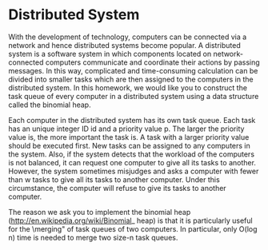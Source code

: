# Distributed System
With the development of technology, computers can be connected via a network and hence distributed
systems become popular. A distributed system is a software system in which components located on
network-connected computers communicate and coordinate their actions by passing messages. In this 
way, complicated and time-consuming calculation can be divided into smaller tasks which are then
assigned to the computers in the distributed system. In this homework, we would like you to construct
the task queue of every computer in a distributed system using a data structure called the binomial heap.

Each computer in the distributed system has its own task queue. Each task has an unique integer
ID id and a priority value p. The larger the priority value is, the more important the task is. A task
with a larger priority value should be executed first. New tasks can be assigned to any computers in the
system. Also, if the system detects that the workload of the computers is not balanced, it can request
one computer to give all its tasks to another. However, the system sometimes misjudges and asks a
computer with fewer than w tasks to give all its tasks to another computer. Under this circumstance,
the computer will refuse to give its tasks to another computer.

The reason we ask you to implement the binomial heap (http://en.wikipedia.org/wiki/Binomial_
heap) is that it is particularly useful for the \merging" of task queues of two computers. In particular,
only O(log n) time is needed to merge two size-n task queues.
